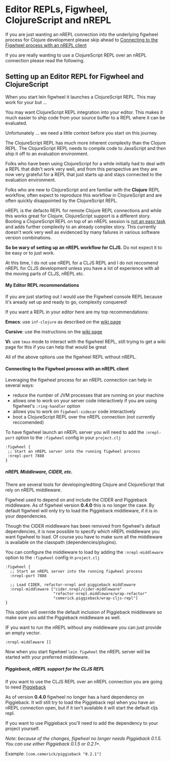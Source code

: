 # Editor REPLs, Figwheel, ClojureScript and nREPL

If you are just wanting an nREPL connection into the underlying
figwheel process for Clojure development please skip ahead to
[Connecting to the Figwheel process with an nREPL
client](#connecting-to-the-figwheel-process-with-an-nrepl-client)

If you are really wanting to use a ClojureScript REPL over an nREPL
connection please read the following.

## Setting up an Editor REPL for Figwheel and ClojureScript

When you start lein figwheel it launches a ClojureScript REPL. This
may work for your but ...

You may want ClojureScript REPL integration into your editor. This
makes it much easier to ship code from your source buffer to a REPL
where it can be evaluated.

Unfortunately ... we need a little context before you start on this journey.

The ClojureScript REPL has much more inherent complexity than the
Clojure REPL. The ClojureScript REPL needs to compile code to
JavaScript and then ship it off to an evaluation environment.

Folks who have been using ClojureScript for a while initially had to
deal with a REPL that didn't work very well, and from this perspective
are they are now very grateful for a REPL that just starts up and
stays connected to the evaluation environment.

Folks who are new to ClojureScript and are familiar with the **Clojure**
REPL workflow, often expect to reproduce this workflow in ClojureScript
and are often quickly disappointed by the ClojureScript REPL.

nREPL is the defacto REPL for remote Clojure REPL connections and
while this works great for Clojure, ClojureScript support is a
different story. Booting a ClojureScript REPL on top of an nREPL
session is [not an easy
task](https://github.com/cemerick/piggieback/blob/master/src/cemerick/piggieback.clj)
and adds further complexity to an already complex story. This currently doesn't work very
well as evidenced by many failures in various software version
combinations.

**So be wary of setting up an nREPL workflow for CLJS.** Do not expect
it to be easy or to just work.

At this time, I do not use nREPL for a CLJS REPL and I do not
reccomend nREPL for CLJS development unless you have a lot of
experience with all the moving parts of CLJS, nREPL etc.

#### My Editor REPL recommendations

If you are just starting out I would use the Figwheel console REPL because it's
aready set up and ready to go, complexity conquered!

If you want a REPL in your editor here are my top recommendations:

**Emacs**:   use `inf-clojure` as described on the [wiki page](https://github.com/bhauman/lein-figwheel/wiki/Running-figwheel-with-Emacs-Inferior-Clojure-Interaction-Mode)

**Cursive**: use the instructions on the [wiki page](https://github.com/bhauman/lein-figwheel/wiki/Running-figwheel-in-a-Cursive-Clojure-REPL)

**Vi**:      use `tmux` mode to interact with the figwheel REPL, still trying to get a wiki page for this if you can help that would be great

All of the above options use the figwheel REPL without nREPL.

#### Connecting to the Figwheel process with an nREPL client

Leveraging the figwheel process for an nREPL connection can help in several ways:

* reduce the number of JVM processes that are running on your machine
* allows one to work on your server code interactively if you are using figwheel's `:ring-handler` option
* allows you to work on `figwheel-sidecar` code interactively
* boot a ClojureScript REPL over the nREPL connection (not currently reccomended)

To have figwheel launch an nREPL server you will need to add the `:nrepl-port` option to the
`:figwheel` config in your `project.clj`
```
:figwheel {
 ;; Start an nREPL server into the running figwheel process
 :nrepl-port 7888
}
```

##### nREPL Middleware, CIDER, etc.

There are several tools for developing/editing Clojure and
ClojureScript that rely on nREPL middleware.

Figwheel used to depend on and include the CIDER and Piggieback
middleware. As of figwheel version **0.4.0** this is no longer the
case. By default figwheel will only try to load the Piggieback
middleware, if it is in your dependencies.

Though the CIDER middleware has been removed from figwheel's default
dependencies, it is now possible to specify which nREPL middleware you
want figwheel to load. Of course you have to make sure all the
middleware is available on the classpath (dependencies/plugins).

You can configure the middleware to load by adding the `:nrepl-middleware`
option to the `:figwheel` config in `project.clj`
```
:figwheel {
  ;; Start an nREPL server into the running figwheel process
  :nrepl-port 7888
  
  ;; Load CIDER, refactor-nrepl and piggieback middleware
  :nrepl-middleware ["cider.nrepl/cider-middleware"
                     "refactor-nrepl.middleware/wrap-refactor"
                     "cemerick.piggieback/wrap-cljs-repl"]
}
```

This option will override the default inclusion of Piggieback
middleware so make sure you add the Piggieback middleware as well.

IF you want to run the nREPL without any middleware you can just
provide an empty vector.
```
:nrepl-middleware []
```

Now when you start figwheel `lein figwheel` the nREPL server will be
started with your preferred middleware.

##### Piggieback, nREPL support for the CLJS REPL

If you want to use the CLJS REPL over an nREPL connection you are
going to need [Piggieback](https://github.com/cemerick/piggieback)

As of version **0.4.0** figwheel no longer has a hard dependency on
Piggieback. It will still try to load the Piggieback repl when you have
an nREPL connection open, but if it isn't available it will start the
default cljs repl.

If you want to use Piggieback you'll need to add the dependency to your
project yourself.

*Note: because of the changes, figwheel no longer needs Piggieback 0.1.5.*
*You can use either Piggieback 0.1.5 or 0.2.1+.*

Example: `[com.cemerick/piggieback "0.2.1"]`






